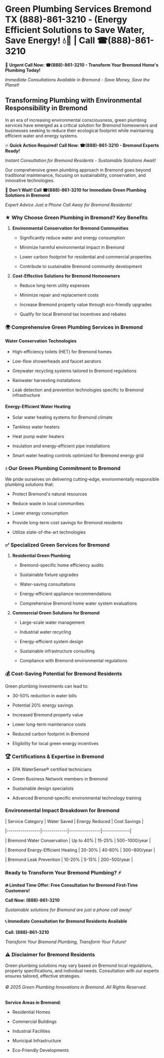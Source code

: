 # Green Plumbing Services Bremond TX (888)-861-3210 - (Energy Efficient Solutions to Save Water, Save Energy! 💧🌿 | Call ☎(888)-861-3210

🚨 **Urgent Call Now: ☎(888)-861-3210 - Transform Your Bremond Home's Plumbing Today!**
*Immediate Consultations Available in Bremond - Save Money, Save the Planet!*

## Transforming Plumbing with Environmental Responsibility in Bremond

In an era of increasing environmental consciousness, green plumbing services have emerged as a critical solution for Bremond homeowners and businesses seeking to reduce their ecological footprint while maintaining efficient water and energy systems. 

🔥 **Quick Action Required! Call Now: ☎(888)-861-3210 - Bremond Experts Ready!**
*Instant Consultation for Bremond Residents - Sustainable Solutions Await!*

Our comprehensive green plumbing approach in Bremond goes beyond traditional maintenance, focusing on sustainability, conservation, and innovative technologies.

🚨 **Don't Wait! Call ☎(888)-861-3210 for Immediate Green Plumbing Solutions in Bremond**
*Expert Advice Just a Phone Call Away for Bremond Residents!*

### ★ Why Choose Green Plumbing in Bremond? Key Benefits

1. **Environmental Conservation for Bremond Communities** 
   - Significantly reduce water and energy consumption
   - Minimize harmful environmental impact in Bremond
   - Lower carbon footprint for residential and commercial properties
   - Contribute to sustainable Bremond community development

2. **Cost-Effective Solutions for Bremond Homeowners** 
   - Reduce long-term utility expenses
   - Minimize repair and replacement costs
   - Increase Bremond property value through eco-friendly upgrades
   - Qualify for local Bremond tax incentives and rebates

### 🌍 Comprehensive Green Plumbing Services in Bremond

#### Water Conservation Technologies
- High-efficiency toilets (HET) for Bremond homes
- Low-flow showerheads and faucet aerators
- Greywater recycling systems tailored to Bremond regulations
- Rainwater harvesting installations
- Leak detection and prevention technologies specific to Bremond infrastructure

#### Energy-Efficient Water Heating
- Solar water heating systems for Bremond climate
- Tankless water heaters
- Heat pump water heaters
- Insulation and energy-efficient pipe installations
- Smart water heating controls optimized for Bremond energy grid

### 💧 Our Green Plumbing Commitment to Bremond

We pride ourselves on delivering cutting-edge, environmentally responsible plumbing solutions that:
- Protect Bremond's natural resources
- Reduce waste in local communities
- Lower energy consumption
- Provide long-term cost savings for Bremond residents
- Utilize state-of-the-art technologies

### ✅ Specialized Green Services for Bremond

1. **Residential Green Plumbing**
   - Bremond-specific home efficiency audits
   - Sustainable fixture upgrades
   - Water-saving consultations
   - Energy-efficient appliance recommendations
   - Comprehensive Bremond home water system evaluations

2. **Commercial Green Solutions for Bremond**
   - Large-scale water management
   - Industrial water recycling
   - Energy-efficient system design
   - Sustainable infrastructure consulting
   - Compliance with Bremond environmental regulations

### 💰 Cost-Saving Potential for Bremond Residents

Green plumbing investments can lead to:
- 30-50% reduction in water bills
- Potential 20% energy savings
- Increased Bremond property value
- Lower long-term maintenance costs
- Reduced carbon footprint in Bremond
- Eligibility for local green energy incentives

### 🏆 Certifications & Expertise in Bremond

- EPA WaterSense® certified technicians
- Green Business Network members in Bremond
- Sustainable design specialists
- Advanced Bremond-specific environmental technology training

### Environmental Impact Breakdown for Bremond

| Service Category | Water Saved | Energy Reduced | Cost Savings |
|-----------------|-------------|----------------|--------------|
| Bremond Water Conservation | Up to 40% | 15-25% | $500-$1000/year |
| Bremond Energy-Efficient Heating | 20-30% | 40-60% | $300-$800/year |
| Bremond Leak Prevention | 10-20% | 5-15% | $200-$500/year |

### Ready to Transform Your Bremond Plumbing? ⚡

**🔥 Limited Time Offer: Free Consultation for Bremond First-Time Customers!**

**Call Now: (888)-861-3210**
*Sustainable solutions for Bremond are just a phone call away!*

#### 📞 Immediate Consultation for Bremond Residents Available

**Call: (888)-861-3210**
*Transform Your Bremond Plumbing, Transform Your Future!*

### ⚠️ Disclaimer for Bremond Residents

Green plumbing solutions may vary based on Bremond local regulations, property specifications, and individual needs. Consultation with our experts ensures tailored, effective strategies.

###### © 2025 Green Plumbing Innovations in Bremond. All Rights Reserved.

**Service Areas in Bremond:** 
- Residential Homes
- Commercial Buildings
- Industrial Facilities
- Municipal Infrastructure
- Eco-Friendly Developments